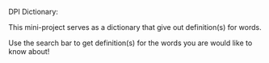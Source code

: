 DPI Dictionary:

This mini-project serves as a dictionary that give out definition(s) for words.

Use the search bar to get definition(s) for the words you are would like to know about! 
